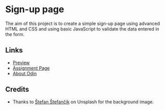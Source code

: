 # Sign-up page

The aim of this project is to create a simple sign-up page using advanced HTML and CSS and using basic JavaScript to validate the data entered in the form.

## Links

- [Preview](https://thomsn1337.github.io/sign-up-page/)
- [Assignment Page](https://www.theodinproject.com/lessons/node-path-intermediate-html-and-css-sign-up-form)
- [About Odin](https://www.theodinproject.com/about)

## Credits

- Thanks to [Štefan Štefančík](https://unsplash.com/@cikstefan) on Unsplash for the background image.
